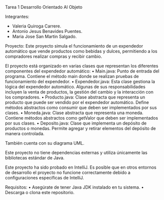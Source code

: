 Tarea 1 Desarrollo Orientado Al Objeto

Integrantes:
 - Valeria Quiroga Carrere.
 - Antonio Jesus Benavides Puentes.
 - Maria Jose San Martin Salgado.

Proyecto:
Este proyecto simula el funcionamiento de un expendedor automático que vende productos como bebidas y dulces, permitiendo a los compradores realizar compras y recibir cambio.

El proyecto está organizado en varias clases que representan los diferentes componentes del expendedor automático:
•	 Main.java: Punto de entrada del programa. Contiene el método main donde se realizan pruebas de funcionamiento del expendedor.
•	Expendedor.java: Esta clase gestiona la lógica del expendedor automático. Algunas de sus responsabilidades incluyen la venta de productos, la gestión del cambio y la interacción con los compradores. 
•	Producto.java: Clase abstracta que representa un producto que puede ser vendido por el expendedor automático. Define métodos abstractos como consumir que deben ser implementados por sus clases.
•	Moneda.java: Clase abstracta que representa una moneda. Contiene métodos abstractos como getValor que deben ser implementados por sus clases.
•	Deposito.java: Clase que implementa un depósito de productos o monedas. Permite agregar y retirar elementos del depósito de manera controlada.

También cuenta con su diagrama UML.

Este proyecto no tiene dependencias externas y utiliza únicamente las bibliotecas estándar de Java.

Este proyecto ha sido probado en IntelliJ. Es posible que en otros entornos de desarrollo el proyecto no funcione correctamente debido a configuraciones específicas de IntelliJ.

Requisitos:
•	Asegúrate de tener Java JDK instalado en tu sistema.
•	Descarga o clona este repositorio.


